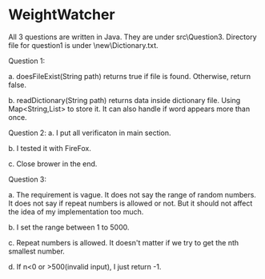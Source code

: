 # WeightWatcher

All 3 questions are written in Java. They are under src\Question3. Directory file for question1 is under \new\Dictionary.txt.

Question 1:

  a. doesFileExist(String path) returns true if file is found. Otherwise, return false.
  
  b. readDictionary(String path) returns data inside dictionary file. Using Map<String,List<String>> to store it. It can also handle if word appears more than once.
  
  
Question 2:
  a. I put all verificaton in main section. 
  
  b. I tested it with FireFox.
  
  c. Close brower in the end.
  

Question 3:

  a. The requirement is vague. It does not say the range of random numbers. It does not say if repeat numbers is allowed or not. But it should not affect the idea of my implementation too much.
  
  b. I set the range between 1 to 5000.
  
  c. Repeat numbers is allowed. It doesn't matter if we try to get the nth smallest number.
  
  d. If n<0 or >500(invalid input), I just return -1.  
